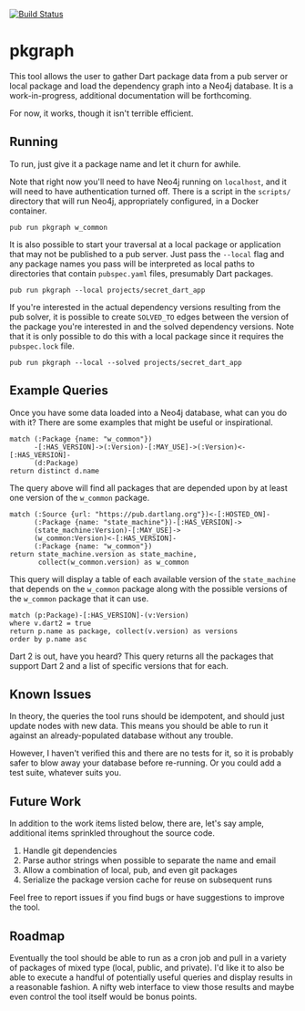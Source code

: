 [![Build Status](https://travis-ci.org/glesica/pkgraph.svg?branch=master)](https://travis-ci.org/glesica/pkgraph)

# pkgraph

This tool allows the user to gather Dart package data from a pub server or
local package and load the dependency graph into a Neo4j database. It is
a work-in-progress, additional documentation will be forthcoming.

For now, it works, though it isn't terrible efficient.

## Running

To run, just give it a package name and let it churn for awhile.

Note that right now you'll need to have Neo4j running on `localhost`,
and it will need to have authentication turned off. There is a script
in the `scripts/` directory that will run Neo4j, appropriately
configured, in a Docker container.

```shell
pub run pkgraph w_common
```

It is also possible to start your traversal at a local package or
application that may not be published to a pub server. Just pass
the `--local` flag and any package names you pass will be interpreted
as local paths to directories that contain `pubspec.yaml` files,
presumably Dart packages.

```shell
pub run pkgraph --local projects/secret_dart_app
```

If you're interested in the actual dependency versions resulting from the pub
solver, it is possible to create `SOLVED_TO` edges between the version of the
package you're interested in and the solved dependency versions. Note that it
is only possible to do this with a local package since it requires the
`pubspec.lock` file.

```shell
pub run pkgraph --local --solved projects/secret_dart_app
```

## Example Queries

Once you have some data loaded into a Neo4j database, what can you do
with it? There are some examples that might be useful or inspirational.

```cypher
match (:Package {name: "w_common"})
      -[:HAS_VERSION]->(:Version)-[:MAY_USE]->(:Version)<-[:HAS_VERSION]-
      (d:Package)
return distinct d.name
```

The query above will find all packages that are depended upon by at
least one version of the `w_common` package.

```cypher
match (:Source {url: "https://pub.dartlang.org"})<-[:HOSTED_ON]-
      (:Package {name: "state_machine"})-[:HAS_VERSION]->
      (state_machine:Version)-[:MAY_USE]->
      (w_common:Version)<-[:HAS_VERSION]-
      (:Package {name: "w_common"})
return state_machine.version as state_machine,
       collect(w_common.version) as w_common
```

This query will display a table of each available version of the
`state_machine` that depends on the `w_common` package along with the
possible versions of the `w_common` package that it can use.

```cypher
match (p:Package)-[:HAS_VERSION]-(v:Version)
where v.dart2 = true
return p.name as package, collect(v.version) as versions
order by p.name asc
```

Dart 2 is out, have you heard? This query returns all the packages
that support Dart 2 and a list of specific versions that for each.

## Known Issues

In theory, the queries the tool runs should be idempotent, and should just
update nodes with new data. This means you should be able to run it against
an already-populated database without any trouble.

However, I haven't verified this and there are no tests for it, so it is
probably safer to blow away your database before re-running. Or you could add
a test suite, whatever suits you.

## Future Work

In addition to the work items listed below, there are, let's say ample,
additional items sprinkled throughout the source code.

1. Handle git dependencies
2. Parse author strings when possible to separate the name and email
3. Allow a combination of local, pub, and even git packages
4. Serialize the package version cache for reuse on subsequent runs

Feel free to report issues if you find bugs or have suggestions to
improve the tool.

## Roadmap

Eventually the tool should be able to run as a cron job and pull in a variety
of packages of mixed type (local, public, and private). I'd like it to also
be able to execute a handful of potentially useful queries and display
results in a reasonable fashion. A nifty web interface to view those results
and maybe even control the tool itself would be bonus points.
